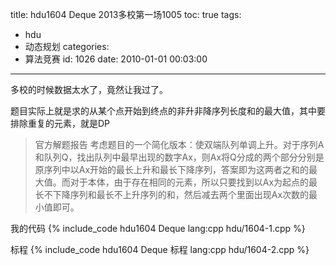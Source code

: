 title: hdu1604 Deque 2013多校第一场1005
toc: true
tags:
  - hdu
  - 动态规划
categories:
  - 算法竞赛
id: 1026
date: 2010-01-01 00:03:00
---

多校的时候数据太水了，竟然让我过了。

题目实际上就是求的从某个点开始到终点的非升非降序列长度和的最大值，其中要排除重复的元素，就是DP

> 官方解题报告
>     考虑题目的一个简化版本：使双端队列单调上升。对于序列A和队列Q，找出队列中最早出现的数字Ax，则Ax将Q分成的两个部分分别是原序列中以Ax开始的最长上升和最长下降序列，答案即为这两者之和的最大值。而对于本体，由于存在相同的元素，所以只要找到以Ax为起点的最长不下降序列和最长不上升序列的和，然后减去两个里面出现Ax次数的最小值即可。

<!--more-->
我的代码
{% include_code hdu1604 Deque lang:cpp hdu/1604-1.cpp %}

标程
{% include_code hdu1604 Deque 标程 lang:cpp hdu/1604-2.cpp %}